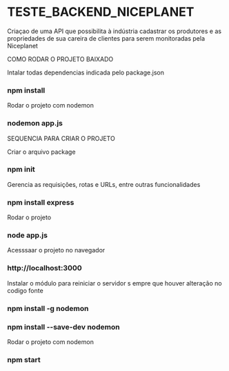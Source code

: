 # TESTE_BACKEND_NICEPLANET
Criaçao de uma API que possibilita à indústria cadastrar os produtores e as propriedades de sua careira de clientes para serem monitoradas pela Niceplanet

COMO RODAR O PROJETO BAIXADO

Intalar todas dependencias indicada pelo package.json
### npm install 

Rodar o projeto com nodemon
### nodemon app.js

SEQUENCIA PARA CRIAR O PROJETO

Criar o arquivo package
### npm init

Gerencia as requisições, rotas e URLs, entre outras funcionalidades
### npm install express

Rodar o projeto 
### node app.js

Acesssaar o projeto no navegador
### http://localhost:3000

Instalar o módulo para reiniciar o servidor s empre que houver alteração no codigo fonte
### npm install -g nodemon
### npm install --save-dev nodemon

Rodar o projeto com nodemon
### npm start
